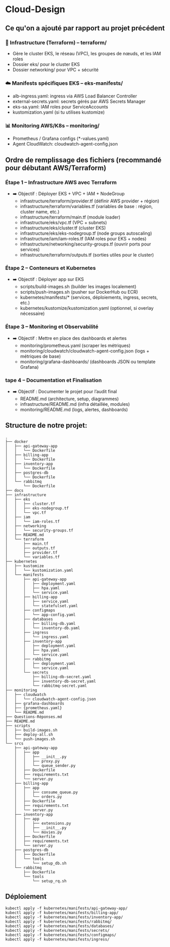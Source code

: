# Cloud-Design

## Ce qu'on a ajouté par rapport au projet précédent

### 🔧 Infrastructure (Terraform) – terraform/
- Gère le cluster EKS, le réseau (VPC), les groupes de nœuds, et les IAM roles
- Dossier eks/ pour le cluster EKS
- Dossier networking/ pour VPC + sécurité

### ☁️ Manifests spécifiques EKS – eks-manifests/
- alb-ingress.yaml: ingress via AWS Load Balancer Controller
- external-secrets.yaml: secrets gérés par AWS Secrets Manager
- eks-sa.yaml: IAM roles pour ServiceAccounts
- kustomization.yaml (si tu utilises kustomize)

### 📊 Monitoring AWS/K8s – monitoring/
- Prometheus / Grafana configs (*-values.yaml)
- Agent CloudWatch: cloudwatch-agent-config.json

## Ordre de remplissage des fichiers (recommandé pour débutant AWS/Terraform)
### Étape 1 – Infrastructure AWS avec Terraform
- ➡️ Objectif : Déployer EKS + VPC + IAM + NodeGroup
    - infrastructure/terraform/provider.tf (définir AWS provider + région)
    - infrastructure/terraform/variables.tf (variables de base : région, cluster name, etc.)
    - infrastructure/terraform/main.tf (module loader)
    - infrastructure/eks/vpc.tf (VPC + subnets)
    - infrastructure/eks/cluster.tf (cluster EKS)
    - infrastructure/eks/eks-nodegroup.tf (node groups autoscaling)
    - infrastructure/iam/iam-roles.tf (IAM roles pour EKS + nodes)
    - infrastructure/networking/security-groups.tf (ouvrir ports pour services)
    - infrastructure/terraform/outputs.tf (sorties utiles pour le cluster)

### Étape 2 – Conteneurs et Kubernetes
- ➡️ Objectif : Déployer app sur EKS
    - scripts/build-images.sh (builder les images localement)
    - scripts/push-images.sh (pusher sur DockerHub ou ECR)
    - kubernetes/manifests/* (services, déploiements, ingress, secrets, etc.)
    - kubernetes/kustomize/kustomization.yaml (optionnel, si overlay nécessaire)

### Étape 3 – Monitoring et Observabilité
- ➡️ Objectif : Mettre en place des dashboards et alertes
    - monitoring/prometheus.yaml (scraper les métriques)
    - monitoring/cloudwatch/cloudwatch-agent-config.json (logs + métriques de base)
    - monitoring/grafana-dashboards/ (dashboards JSON ou template Grafana)

### tape 4 – Documentation et Finalisation
- ➡️ Objectif : Documenter le projet pour l’audit final
    - README.md (architecture, setup, diagrammes)
    - infrastructure/README.md (infra détaillée, modules)
    - monitoring/README.md (logs, alertes, dashboards)

## Structure de notre projet:
```
.
├── docker
│   ├── api-gateway-app
│   │   └── Dockerfile
│   ├── billing-app
│   │   └── Dockerfile
│   ├── inventory-app
│   │   └── Dockerfile
│   ├── postgres-db
│   │   └── Dockerfile
│   └── rabbitmq
│       └── Dockerfile
├── docs
├── infrastructure
│   ├── eks
│   │   ├── cluster.tf
│   │   ├── eks-nodegroup.tf
│   │   └── vpc.tf
│   ├── iam
│   │   └── iam-roles.tf
│   ├── networking
│   │   └── security-groups.tf
│   ├── README.md
│   └── terraform
│       ├── main.tf
│       ├── outputs.tf
│       ├── provider.tf
│       └── variables.tf
├── kubernetes
│   ├── kustomize
│   │   └── kustomization.yaml
│   └── manifests
│       ├── api-gateway-app
│       │   ├── deployment.yaml
│       │   ├── hpa.yaml
│       │   └── service.yaml
│       ├── billing-app
│       │   ├── service.yaml
│       │   └── statefulset.yaml
│       ├── configmaps
│       │   └── app-config.yaml
│       ├── databases
│       │   ├── billing-db.yaml
│       │   └── inventory-db.yaml
│       ├── ingress
│       │   └── ingress.yaml
│       ├── inventory-app
│       │   ├── deployment.yaml
│       │   ├── hpa.yaml
│       │   └── service.yaml
│       ├── rabbitmq
│       │   ├── deployment.yaml
│       │   └── service.yaml
│       └── secrets
│           ├── billing-db-secret.yaml
│           ├── inventory-db-secret.yaml
│           └── rabbitmq-secret.yaml
├── monitoring
│   ├── cloudwatch
│   │   └── cloudwatch-agent-config.json
│   ├── grafana-dashboards
│   ├── {prometheus.yaml}
│   └── README.md
├── Questions-Réponses.md
├── README.md
├── scripts
│   ├── build-images.sh
│   ├── deploy-all.sh
│   └── push-images.sh
└── srcs
    ├── api-gateway-app
    │   ├── app
    │   │   ├── __init__.py
    │   │   ├── proxy.py
    │   │   └── queue_sender.py
    │   ├── Dockerfile
    │   ├── requirements.txt
    │   └── server.py
    ├── billing-app
    │   ├── app
    │   │   ├── consume_queue.py
    │   │   └── orders.py
    │   ├── Dockerfile
    │   ├── requirements.txt
    │   └── server.py
    ├── inventory-app
    │   ├── app
    │   │   ├── extensions.py
    │   │   ├── __init__.py
    │   │   └── movies.py
    │   ├── Dockerfile
    │   ├── requirements.txt
    │   └── server.py
    ├── postgres-db
    │   ├── Dockerfile
    │   └── tools
    │       └── setup_db.sh
    └── rabbitmq
        ├── Dockerfile
        └── tools
            └── setup_rq.sh
```

## Déploiement
```
kubectl apply -f kubernetes/manifests/api-gateway-app/
kubectl apply -f kubernetes/manifests/billing-app/
kubectl apply -f kubernetes/manifests/inventory-app/
kubectl apply -f kubernetes/manifests/rabbitmq/
kubectl apply -f kubernetes/manifests/databases/
kubectl apply -f kubernetes/manifests/secrets/
kubectl apply -f kubernetes/manifests/configmaps/
kubectl apply -f kubernetes/manifests/ingress/
```